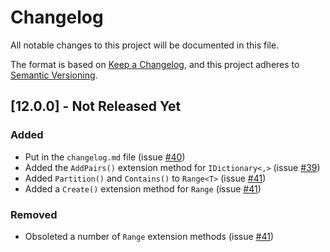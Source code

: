 # Changelog

All notable changes to this project will be documented in this file.

The format is based on [Keep a Changelog](https://keepachangelog.com/en/1.0.0/),
and this project adheres to [Semantic Versioning](https://semver.org/spec/v2.0.0.html).

## [12.0.0] - Not Released Yet

### Added
- Put in the `changelog.md` file (issue [#40](https://github.com/JasonBock/SpackleNet/issues/40))
- Added the `AddPairs()` extension method for `IDictionary<,>` (issue [#39](https://github.com/JasonBock/SpackleNet/issues/39))
- Added `Partition()` and `Contains()` to `Range<T>` (issue [#41](https://github.com/JasonBock/SpackleNet/issues/41))
- Added a `Create()` extension method for `Range` (issue [#41](https://github.com/JasonBock/SpackleNet/issues/41))

### Removed
- Obsoleted a number of `Range` extension methods (issue [#41](https://github.com/JasonBock/SpackleNet/issues/41))